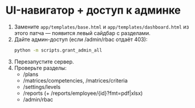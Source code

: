 
# UI-навигатор + доступ к админке

1. Замените `app/templates/base.html` и `app/templates/dashboard.html` из этого патча — появится левый сайдбар с разделами.
2. Дайте админ-доступ (если /admin/rbac отдаёт 403):
   ```bash
   python -m scripts.grant_admin_all
   ```
3. Перезапустите сервер.
4. Проверьте разделы:
   - /plans
   - /matrices/competencies, /matrices/criteria
   - /settings/levels
   - /reports (+ /reports/employee/{id}?fmt=pdf|xlsx)
   - /admin/rbac
